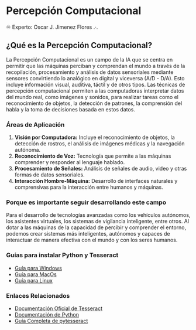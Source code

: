 # Percepción Computacional

:infinity: Experto: Oscar J. Jimenez Flores .·.

## ¿Qué es la Percepción Computacional?

La Percepción Computacional es un campo de la IA que se centra en permitir que las máquinas perciban y comprendan el mundo a través de la recopilación, procesamiento y análisis de datos sensoriales mediante sensores convirtiendo lo analógico en digital y viceversa (A/D - D/A). Esto incluye información visual, auditiva, táctil y de otros tipos. Las técnicas de percepción computacional permiten a las computadoras interpretar datos del mundo real, como imágenes y sonidos, para realizar tareas como el reconocimiento de objetos, la detección de patrones, la comprensión del habla y la toma de decisiones basada en estos datos.

### Áreas de Aplicación

1. **Visión por Computadora:** Incluye el reconocimiento de objetos, la detección de rostros, el análisis de imágenes médicas y la navegación autónoma.
2. **Reconocimiento de Voz:** Tecnología que permite a las máquinas comprender y responder al lenguaje hablado.
3. **Procesamiento de Señales:** Análisis de señales de audio, video y otras formas de datos sensoriales.
4. **Interacción Hombre-Máquina:** Desarrollo de interfaces naturales y comprensivas para la interacción entre humanos y máquinas.

### Porque es importante seguir desarrollando este campo

Para el desarrollo de tecnologías avanzadas como los vehículos autónomos, los asistentes virtuales, los sistemas de vigilancia inteligente, entre otros. Al dotar a las máquinas de la capacidad de percibir y comprender el entorno, podemos crear sistemas más inteligentes, autónomos y capaces de interactuar de manera efectiva con el mundo y con los seres humanos.

### Guías para instalar Python y Tesseract
- [Guía para Windows](Readme_windows.md)
- [Guía para MacOs](Readme_MacOs.md)
- [Guía para Linux](Readme_Linux.md)
  
### Enlaces Relacionados
- [Documentación Oficial de Tesseract](https://github.com/tesseract-ocr/tesseract)
- [Documentación de Python](https://www.python.org/doc/)
- [Guía Completa de pytesseract](https://pypi.org/project/pytesseract/)


